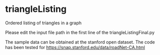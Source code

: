 # triangleListing
Ordered listing of triangles in a graph


Please edit the input file path in the first line of the triangleListingFinal.py

The sample data can be obtained at the stanford open dataset.
The code has been tested for https://snap.stanford.edu/data/roadNet-CA.html
